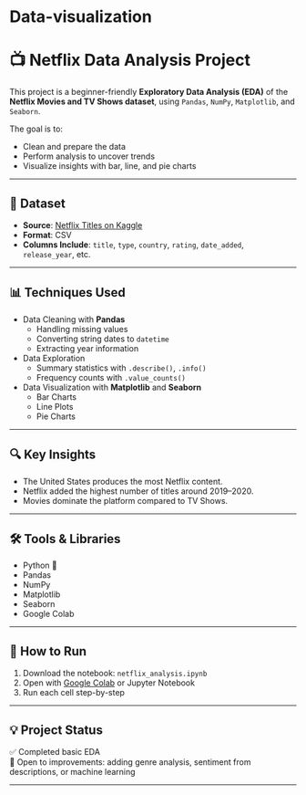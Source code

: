 # Data-visualization
# 📺 Netflix Data Analysis Project

This project is a beginner-friendly **Exploratory Data Analysis (EDA)** of the **Netflix Movies and TV Shows dataset**, using `Pandas`, `NumPy`, `Matplotlib`, and `Seaborn`.

The goal is to:
- Clean and prepare the data
- Perform analysis to uncover trends
- Visualize insights with bar, line, and pie charts

---

## 📂 Dataset

- **Source**: [Netflix Titles on Kaggle](https://www.kaggle.com/datasets/shivamb/netflix-shows)
- **Format**: CSV
- **Columns Include**: `title`, `type`, `country`, `rating`, `date_added`, `release_year`, etc.

---

## 📊 Techniques Used

- Data Cleaning with **Pandas**
  - Handling missing values
  - Converting string dates to `datetime`
  - Extracting year information
- Data Exploration
  - Summary statistics with `.describe()`, `.info()`
  - Frequency counts with `.value_counts()`
- Data Visualization with **Matplotlib** and **Seaborn**
  - Bar Charts
  - Line Plots
  - Pie Charts

---

## 🔍 Key Insights

- The United States produces the most Netflix content.
- Netflix added the highest number of titles around 2019–2020.
- Movies dominate the platform compared to TV Shows.

---

## 🛠 Tools & Libraries

- Python 🐍
- Pandas
- NumPy
- Matplotlib
- Seaborn
- Google Colab

---

## 📁 How to Run

1. Download the notebook: `netflix_analysis.ipynb`
2. Open with [Google Colab](https://colab.research.google.com) or Jupyter Notebook
3. Run each cell step-by-step

---

## 💡 Project Status

✅ Completed basic EDA  
🚀 Open to improvements: adding genre analysis, sentiment from descriptions, or machine learning

---



